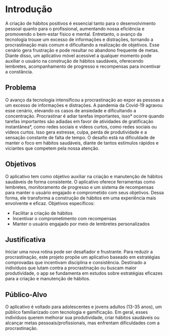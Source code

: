 # Introdução

 A criação de hábitos positivos é essencial tanto para o desenvolvimento pessoal quanto para o profissional, aumentando nossa eficiência e promovendo o bem-estar físico e mental. Entretanto, o avanço da tecnologia trouxe um excesso de informações e distrações, tornando a procrastinação mais comum e dificultando a realização de objetivos. Esse cenário gera frustração e pode resultar no abandono frequente de metas. Diante disso, um aplicativo móvel acessível a qualquer momento pode auxiliar o usuário na construção de hábitos saudáveis, oferecendo lembretes, acompanhamento de progresso e recompensas para incentivar a constância.

## Problema
 O avanço da tecnologia intensificou a procrastinação ao expor as pessoas a um excesso de informações e distrações. A pandemia da Covid-19 agravou esse cenário, elevando os casos de ansiedade e dificultando a concentração. Procrastinar é adiar tarefas importantes, isso* ocorre quando tarefas importantes são adiadas em favor de atividades de gratificação instantânea*, como redes sociais e vídeos curtos, como redes sociais ou vídeos curtos. Isso gera estresse, culpa, perda de produtividade e a sensação constante de falta de tempo. O desafio está na dificuldade de manter o foco em hábitos saudáveis, diante de tantos estímulos rápidos e viciantes que competem pela nossa atenção.

## Objetivos

 O aplicativo tem como objetivo auxiliar na criação e manutenção de hábitos saudáveis de forma consistente. O aplicativo oferece ferramentas como lembretes, monitoramento de progresso e um sistema de recompensas para manter o usuário engajado e comprometido com seus objetivos. Dessa forma, ele transforma a construção de hábitos em uma experiência mais envolvente e eficaz.
 Objetivos específicos:
- Facilitar a criação de hábitos
- Incentivar o comprometimento com recompensas
- Manter o usuário engajado por meio de lembretes personalizados

## Justificativa

 Iniciar uma nova rotina pode ser desafiador e frustrante. Para reduzir a procrastinação, este projeto propõe um aplicativo baseado em estratégias comprovadas que incentivam disciplina e consistência. Destinado a indivíduos que lutam contra a procrastinação ou buscam maior produtividade, o app se fundamenta em estudos sobre estratégias eficazes para a criação e manutenção de hábitos.

## Público-Alvo

 O aplicativo é voltado para adolescentes e jovens adultos (13-35 anos), um público familiarizado com tecnologia e gamificação. Em geral, esses indivíduos querem melhorar sua produtividade, criar hábitos saudáveis ou alcançar metas pessoais/profissionais, mas enfrentam dificuldades com a procrastinação. 
